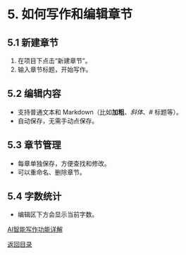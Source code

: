 # 5. 如何写作和编辑章节

## 5.1 新建章节
1. 在项目下点击“新建章节”。
2. 输入章节标题，开始写作。

## 5.2 编辑内容
- 支持普通文本和 Markdown（比如**加粗**、*斜体*、# 标题等）。
- 自动保存，无需手动点保存。

## 5.3 章节管理
- 每章单独保存，方便查找和修改。
- 可以重命名、删除章节。

## 5.4 字数统计
- 编辑区下方会显示当前字数。

[AI智能写作功能详解](06-AI写作.md)

[返回目录](00-目录.md)
